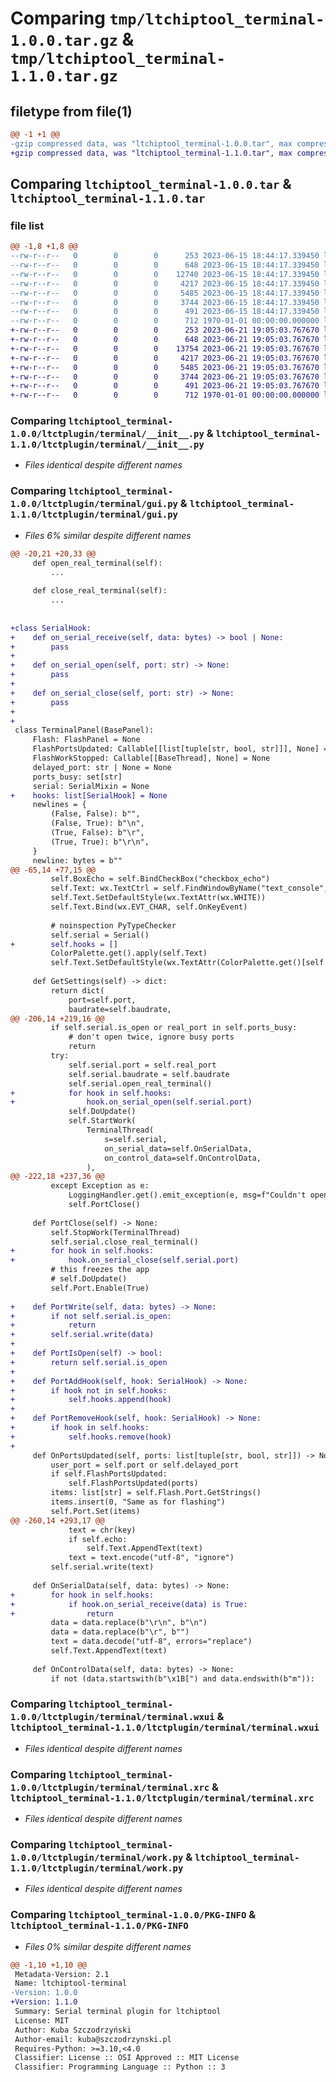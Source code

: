 # Comparing `tmp/ltchiptool_terminal-1.0.0.tar.gz` & `tmp/ltchiptool_terminal-1.1.0.tar.gz`

## filetype from file(1)

```diff
@@ -1 +1 @@
-gzip compressed data, was "ltchiptool_terminal-1.0.0.tar", max compression
+gzip compressed data, was "ltchiptool_terminal-1.1.0.tar", max compression
```

## Comparing `ltchiptool_terminal-1.0.0.tar` & `ltchiptool_terminal-1.1.0.tar`

### file list

```diff
@@ -1,8 +1,8 @@
--rw-r--r--   0        0        0      253 2023-06-15 18:44:17.339450 ltchiptool_terminal-1.0.0/README.md
--rw-r--r--   0        0        0      648 2023-06-15 18:44:17.339450 ltchiptool_terminal-1.0.0/ltctplugin/terminal/__init__.py
--rw-r--r--   0        0        0    12740 2023-06-15 18:44:17.339450 ltchiptool_terminal-1.0.0/ltctplugin/terminal/gui.py
--rw-r--r--   0        0        0     4217 2023-06-15 18:44:17.339450 ltchiptool_terminal-1.0.0/ltctplugin/terminal/terminal.wxui
--rw-r--r--   0        0        0     5485 2023-06-15 18:44:17.339450 ltchiptool_terminal-1.0.0/ltctplugin/terminal/terminal.xrc
--rw-r--r--   0        0        0     3744 2023-06-15 18:44:17.339450 ltchiptool_terminal-1.0.0/ltctplugin/terminal/work.py
--rw-r--r--   0        0        0      491 2023-06-15 18:44:17.339450 ltchiptool_terminal-1.0.0/pyproject.toml
--rw-r--r--   0        0        0      712 1970-01-01 00:00:00.000000 ltchiptool_terminal-1.0.0/PKG-INFO
+-rw-r--r--   0        0        0      253 2023-06-21 19:05:03.767670 ltchiptool_terminal-1.1.0/README.md
+-rw-r--r--   0        0        0      648 2023-06-21 19:05:03.767670 ltchiptool_terminal-1.1.0/ltctplugin/terminal/__init__.py
+-rw-r--r--   0        0        0    13754 2023-06-21 19:05:03.767670 ltchiptool_terminal-1.1.0/ltctplugin/terminal/gui.py
+-rw-r--r--   0        0        0     4217 2023-06-21 19:05:03.767670 ltchiptool_terminal-1.1.0/ltctplugin/terminal/terminal.wxui
+-rw-r--r--   0        0        0     5485 2023-06-21 19:05:03.767670 ltchiptool_terminal-1.1.0/ltctplugin/terminal/terminal.xrc
+-rw-r--r--   0        0        0     3744 2023-06-21 19:05:03.767670 ltchiptool_terminal-1.1.0/ltctplugin/terminal/work.py
+-rw-r--r--   0        0        0      491 2023-06-21 19:05:03.767670 ltchiptool_terminal-1.1.0/pyproject.toml
+-rw-r--r--   0        0        0      712 1970-01-01 00:00:00.000000 ltchiptool_terminal-1.1.0/PKG-INFO
```

### Comparing `ltchiptool_terminal-1.0.0/ltctplugin/terminal/__init__.py` & `ltchiptool_terminal-1.1.0/ltctplugin/terminal/__init__.py`

 * *Files identical despite different names*

### Comparing `ltchiptool_terminal-1.0.0/ltctplugin/terminal/gui.py` & `ltchiptool_terminal-1.1.0/ltctplugin/terminal/gui.py`

 * *Files 6% similar despite different names*

```diff
@@ -20,21 +20,33 @@
     def open_real_terminal(self):
         ...
 
     def close_real_terminal(self):
         ...
 
 
+class SerialHook:
+    def on_serial_receive(self, data: bytes) -> bool | None:
+        pass
+
+    def on_serial_open(self, port: str) -> None:
+        pass
+
+    def on_serial_close(self, port: str) -> None:
+        pass
+
+
 class TerminalPanel(BasePanel):
     Flash: FlashPanel = None
     FlashPortsUpdated: Callable[[list[tuple[str, bool, str]]], None] = None
     FlashWorkStopped: Callable[[BaseThread], None] = None
     delayed_port: str | None = None
     ports_busy: set[str]
     serial: SerialMixin = None
+    hooks: list[SerialHook] = None
     newlines = {
         (False, False): b"",
         (False, True): b"\n",
         (True, False): b"\r",
         (True, True): b"\r\n",
     }
     newline: bytes = b""
@@ -65,14 +77,15 @@
         self.BoxEcho = self.BindCheckBox("checkbox_echo")
         self.Text: wx.TextCtrl = self.FindWindowByName("text_console", self)
         self.Text.SetDefaultStyle(wx.TextAttr(wx.WHITE))
         self.Text.Bind(wx.EVT_CHAR, self.OnKeyEvent)
 
         # noinspection PyTypeChecker
         self.serial = Serial()
+        self.hooks = []
         ColorPalette.get().apply(self.Text)
         self.Text.SetDefaultStyle(wx.TextAttr(ColorPalette.get()[self.fg]))
 
     def GetSettings(self) -> dict:
         return dict(
             port=self.port,
             baudrate=self.baudrate,
@@ -206,14 +219,16 @@
         if self.serial.is_open or real_port in self.ports_busy:
             # don't open twice, ignore busy ports
             return
         try:
             self.serial.port = self.real_port
             self.serial.baudrate = self.baudrate
             self.serial.open_real_terminal()
+            for hook in self.hooks:
+                hook.on_serial_open(self.serial.port)
             self.DoUpdate()
             self.StartWork(
                 TerminalThread(
                     s=self.serial,
                     on_serial_data=self.OnSerialData,
                     on_control_data=self.OnControlData,
                 ),
@@ -222,18 +237,36 @@
         except Exception as e:
             LoggingHandler.get().emit_exception(e, msg=f"Couldn't open {self.port}")
             self.PortClose()
 
     def PortClose(self) -> None:
         self.StopWork(TerminalThread)
         self.serial.close_real_terminal()
+        for hook in self.hooks:
+            hook.on_serial_close(self.serial.port)
         # this freezes the app
         # self.DoUpdate()
         self.Port.Enable(True)
 
+    def PortWrite(self, data: bytes) -> None:
+        if not self.serial.is_open:
+            return
+        self.serial.write(data)
+
+    def PortIsOpen(self) -> bool:
+        return self.serial.is_open
+
+    def PortAddHook(self, hook: SerialHook) -> None:
+        if hook not in self.hooks:
+            self.hooks.append(hook)
+
+    def PortRemoveHook(self, hook: SerialHook) -> None:
+        if hook in self.hooks:
+            self.hooks.remove(hook)
+
     def OnPortsUpdated(self, ports: list[tuple[str, bool, str]]) -> None:
         user_port = self.port or self.delayed_port
         if self.FlashPortsUpdated:
             self.FlashPortsUpdated(ports)
         items: list[str] = self.Flash.Port.GetStrings()
         items.insert(0, "Same as for flashing")
         self.Port.Set(items)
@@ -260,14 +293,17 @@
             text = chr(key)
             if self.echo:
                 self.Text.AppendText(text)
             text = text.encode("utf-8", "ignore")
         self.serial.write(text)
 
     def OnSerialData(self, data: bytes) -> None:
+        for hook in self.hooks:
+            if hook.on_serial_receive(data) is True:
+                return
         data = data.replace(b"\r\n", b"\n")
         data = data.replace(b"\r", b"")
         text = data.decode("utf-8", errors="replace")
         self.Text.AppendText(text)
 
     def OnControlData(self, data: bytes) -> None:
         if not (data.startswith(b"\x1B[") and data.endswith(b"m")):
```

### Comparing `ltchiptool_terminal-1.0.0/ltctplugin/terminal/terminal.wxui` & `ltchiptool_terminal-1.1.0/ltctplugin/terminal/terminal.wxui`

 * *Files identical despite different names*

### Comparing `ltchiptool_terminal-1.0.0/ltctplugin/terminal/terminal.xrc` & `ltchiptool_terminal-1.1.0/ltctplugin/terminal/terminal.xrc`

 * *Files identical despite different names*

### Comparing `ltchiptool_terminal-1.0.0/ltctplugin/terminal/work.py` & `ltchiptool_terminal-1.1.0/ltctplugin/terminal/work.py`

 * *Files identical despite different names*

### Comparing `ltchiptool_terminal-1.0.0/PKG-INFO` & `ltchiptool_terminal-1.1.0/PKG-INFO`

 * *Files 0% similar despite different names*

```diff
@@ -1,10 +1,10 @@
 Metadata-Version: 2.1
 Name: ltchiptool-terminal
-Version: 1.0.0
+Version: 1.1.0
 Summary: Serial terminal plugin for ltchiptool
 License: MIT
 Author: Kuba Szczodrzyński
 Author-email: kuba@szczodrzynski.pl
 Requires-Python: >=3.10,<4.0
 Classifier: License :: OSI Approved :: MIT License
 Classifier: Programming Language :: Python :: 3
```

